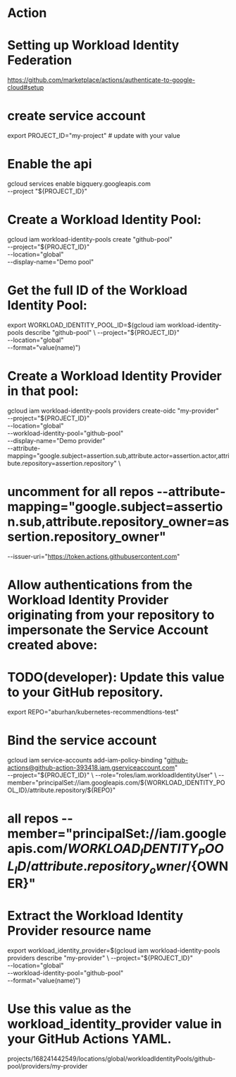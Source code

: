 # Action
# Setting up Workload Identity Federation

https://github.com/marketplace/actions/authenticate-to-google-cloud#setup

# create service account 
export PROJECT_ID="my-project" # update with your value


# Enable the api
gcloud services enable bigquery.googleapis.com \
  --project "${PROJECT_ID}" 

# Create a Workload Identity Pool:
gcloud iam workload-identity-pools create "github-pool" \
  --project="${PROJECT_ID}" \
  --location="global" \
  --display-name="Demo pool"

# Get the full ID of the Workload Identity Pool:
export WORKLOAD_IDENTITY_POOL_ID=$(gcloud iam workload-identity-pools describe "github-pool" \
  --project="${PROJECT_ID}" \
  --location="global" \
  --format="value(name)")

# Create a Workload Identity Provider in that pool:
gcloud iam workload-identity-pools providers create-oidc "my-provider" \
  --project="${PROJECT_ID}" \
  --location="global" \
  --workload-identity-pool="github-pool" \
  --display-name="Demo provider" \
  --attribute-mapping="google.subject=assertion.sub,attribute.actor=assertion.actor,attribute.repository=assertion.repository" \
# uncomment for all repos --attribute-mapping="google.subject=assertion.sub,attribute.repository_owner=assertion.repository_owner"
  --issuer-uri="https://token.actions.githubusercontent.com"

# Allow authentications from the Workload Identity Provider originating from your repository to impersonate the Service Account created above:

# TODO(developer): Update this value to your GitHub repository.
export REPO="aburhan/kubernetes-recommendtions-test"

# Bind the service account
gcloud iam service-accounts add-iam-policy-binding "github-actions@github-action-393418.iam.gserviceaccount.com" \
  --project="${PROJECT_ID}" \
  --role="roles/iam.workloadIdentityUser" \
  --member="principalSet://iam.googleapis.com/${WORKLOAD_IDENTITY_POOL_ID}/attribute.repository/${REPO}"
  # all repos --member="principalSet://iam.googleapis.com/${WORKLOAD_IDENTITY_POOL_ID}/attribute.repository_owner/${OWNER}"

# Extract the Workload Identity Provider resource name
export workload_identity_provider=$(gcloud iam workload-identity-pools providers describe "my-provider" \
  --project="${PROJECT_ID}" \
  --location="global" \
  --workload-identity-pool="github-pool" \
  --format="value(name)")

# Use this value as the workload_identity_provider value in your GitHub Actions YAML.
  projects/168241442549/locations/global/workloadIdentityPools/github-pool/providers/my-provider